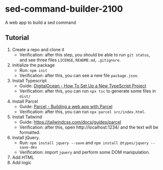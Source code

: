 # sed-command-builder-2100

A web app to build a sed command

## Tutorial

1. Create a repo and clone it
   - Verification: after this step, you should be able to run `git status`, and see three files `LICENSE`, `README.md`, `.gitignore`.
2. Initialize the package
   - Run: `npm init`
   - Verification: after this, you can see a new file `package.json`.
3. Install Typescript
   - Guide: [DigitalOcean - How To Set Up a New TypeScript Project](https://www.digitalocean.com/community/tutorials/typescript-new-project)
   - Verification: after this, you can run `npx tsc` to generate some files in `dist/`
4. Install Parcel
   - Guide: [Parcel - Building a web app with Parcel](https://parceljs.org/getting-started/webapp/)
   - Verification: after this, you can run `npx parcel src/index.html`.
5. Install Tailwind
   - Guide: https://tailwindcss.com/docs/guides/parcel
   - Verification: after this, open http://localhost:1234/ and the text will be formatted.
6. Install jQuery.
   - Run: `npm install jquery --save` and `npm install @types/jquery --save-dev`
   - Verification: import `jquery` and perform some DOM manipulation.
7. Add HTML
8. Add logic
